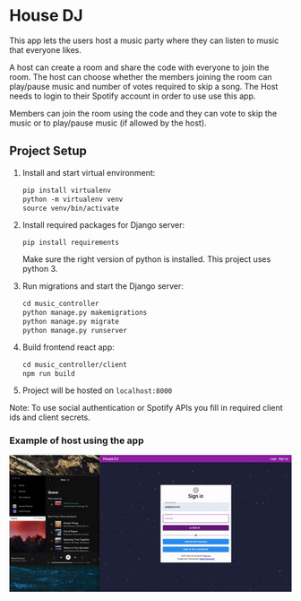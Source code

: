 # House DJ

This app lets the users host a music party where they can listen to music that everyone likes.

A host can create a room and share the code with everyone to join the room. The host can choose whether the members joining the room can play/pause music and number of votes required to skip a song. The Host needs to login to their Spotify account in order to use use this app.

Members can join the room using the code and they can vote to skip the music or to play/pause music (if allowed by the host).

## Project Setup

1. Install and start virtual environment:
	```
	pip install virtualenv
	python -m virtualenv venv
	source venv/bin/activate
	```

2. Install required packages for Django server:
	```
	pip install requirements
	```
	Make sure the right version of python is installed. This project uses python 3.
	
3. Run migrations and start the Django server:
	```
	cd music_controller
	python manage.py makemigrations
	python manage.py migrate
	python manage.py runserver
	```

4. Build frontend react app:
	```
	cd music_controller/client
	npm run build
	```
5. Project will be hosted on `localhost:8000`

Note:
To use social authentication or Spotify APIs you fill in required client ids and client secrets.


### Example of host using the app
![](animation.gif)